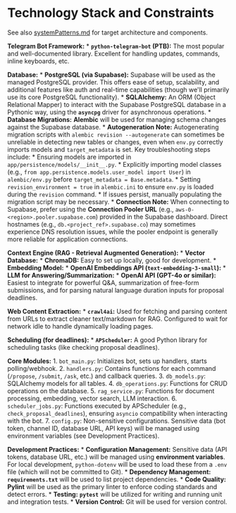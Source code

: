 # Technology Stack and Constraints

See also [systemPatterns.md](./systemPatterns.md) for target architecture and components.

**Telegram Bot Framework:**
    *   **`python-telegram-bot` (PTB):** The most popular and well-documented library. Excellent for handling updates, commands, inline keyboards, etc.

**Database:**
    *   **PostgreSQL (via Supabase):** Supabase will be used as the managed PostgreSQL provider. This offers ease of setup, scalability, and additional features like auth and real-time capabilities (though we'll primarily use its core PostgreSQL functionality).
    *   **SQLAlchemy:** An ORM (Object Relational Mapper) to interact with the Supabase PostgreSQL database in a Pythonic way, using the **`asyncpg`** driver for asynchronous operations.
    *   **Database Migrations:** **Alembic** will be used for managing schema changes against the Supabase database.
        *   **Autogeneration Note:** Autogenerating migration scripts with `alembic revision --autogenerate` can sometimes be unreliable in detecting new tables or changes, even when `env.py` correctly imports models and `target_metadata` is set. Key troubleshooting steps include: 
            *   Ensuring models are imported in `app/persistence/models/__init__.py`.
            *   Explicitly importing model classes (e.g., `from app.persistence.models.user_model import User`) in `alembic/env.py` before `target_metadata = Base.metadata`.
            *   Setting `revision_environment = true` in `alembic.ini` to ensure `env.py` is loaded during the `revision` command. 
            *   If issues persist, manually populating the migration script may be necessary.
    *   **Connection Note:** When connecting to Supabase, prefer using the **Connection Pooler URL** (e.g., `aws-0-<region>.pooler.supabase.com`) provided in the Supabase dashboard. Direct hostnames (e.g., `db.<project_ref>.supabase.co`) may sometimes experience DNS resolution issues, while the pooler endpoint is generally more reliable for application connections.

**Context Engine (RAG - Retrieval Augmented Generation):**
    *   **Vector Database:**
        *   **ChromaDB:** Easy to set up locally, good for development.
    *   **Embedding Model:**
        *   **OpenAI Embeddings API (`text-embedding-3-small`):** 
    *   **LLM for Answering/Summarization:**
        *   **OpenAI API (GPT-4o or similar):** Easiest to integrate for powerful Q&A, summarization of free-form submissions, and for parsing natural language duration inputs for proposal deadlines.

**Web Content Extraction:**
    *   **`crawl4ai`:** Used for fetching and parsing content from URLs to extract cleaner text/markdown for RAG. Configured to wait for network idle to handle dynamically loading pages.

**Scheduling (for deadlines):**
    *   **`APScheduler`:** A good Python library for scheduling tasks (like checking proposal deadlines).

**Core Modules:**
    1.  `bot_main.py`: Initializes bot, sets up handlers, starts polling/webhook.
    2.  `handlers.py`: Contains functions for each command (`/propose`, `/submit`, `/ask`, etc.) and callback queries.
    3.  `db_models.py`: SQLAlchemy models for all tables.
    4.  `db_operations.py`: Functions for CRUD operations on the database.
    5.  `rag_service.py`: Functions for document processing, embedding, vector search, LLM interaction.
    6.  `scheduler_jobs.py`: Functions executed by APScheduler (e.g., `check_proposal_deadlines`), ensuring `asyncio` compatibility when interacting with the bot.
    7.  `config.py`: Non-sensitive configurations. Sensitive data (bot token, channel ID, database URL, API keys) will be managed using environment variables (see Development Practices).

**Development Practices:**
    *   **Configuration Management:** Sensitive data (API tokens, database URL, etc.) will be managed using **environment variables**. For local development, `python-dotenv` will be used to load these from a `.env` file (which will not be committed to Git).
    *   **Dependency Management:** **`requirements.txt`** will be used to list project dependencies.
    *   **Code Quality:** **Pylint** will be used as the primary linter to enforce coding standards and detect errors.
    *   **Testing:** **`pytest`** will be utilized for writing and running unit and integration tests.
    *   **Version Control:** Git will be used for version control.
